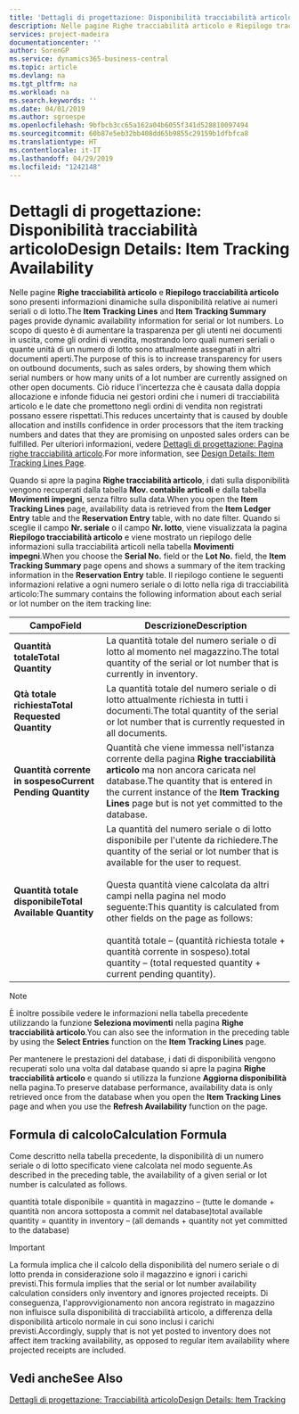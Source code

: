 ```yaml
---
title: 'Dettagli di progettazione: Disponibilità tracciabilità articolo | Microsoft Docs'
description: Nelle pagine Righe tracciabilità articolo e Riepilogo tracciabilità articolo sono presenti informazioni dinamiche sulla disponibilità relative ai numeri seriali o di lotto. Lo scopo di questo è di aumentare la trasparenza per gli utenti nei documenti in uscita, come gli ordini di vendita, mostrando loro quali numeri seriali o quante unità di un numero di lotto sono attualmente assegnati in altri documenti aperti.
services: project-madeira
documentationcenter: ''
author: SorenGP
ms.service: dynamics365-business-central
ms.topic: article
ms.devlang: na
ms.tgt_pltfrm: na
ms.workload: na
ms.search.keywords: ''
ms.date: 04/01/2019
ms.author: sgroespe
ms.openlocfilehash: 9bfbcb3cc65a162a04b6055f341d528810097494
ms.sourcegitcommit: 60b87e5eb32bb408dd65b9855c29159b1dfbfca8
ms.translationtype: HT
ms.contentlocale: it-IT
ms.lasthandoff: 04/29/2019
ms.locfileid: "1242148"
---
```

# <a name="design-details-item-tracking-availability"></a><span data-ttu-id="c4f84-104">Dettagli di progettazione: Disponibilità tracciabilità articolo</span><span class="sxs-lookup"><span data-stu-id="c4f84-104">Design Details: Item Tracking Availability</span></span>
<span data-ttu-id="c4f84-105">Nelle pagine **Righe tracciabilità articolo** e **Riepilogo tracciabilità articolo** sono presenti informazioni dinamiche sulla disponibilità relative ai numeri seriali o di lotto.</span><span class="sxs-lookup"><span data-stu-id="c4f84-105">The **Item Tracking Lines** and **Item Tracking Summary** pages provide dynamic availability information for serial or lot numbers.</span></span> <span data-ttu-id="c4f84-106">Lo scopo di questo è di aumentare la trasparenza per gli utenti nei documenti in uscita, come gli ordini di vendita, mostrando loro quali numeri seriali o quante unità di un numero di lotto sono attualmente assegnati in altri documenti aperti.</span><span class="sxs-lookup"><span data-stu-id="c4f84-106">The purpose of this is to increase transparency for users on outbound documents, such as sales orders, by showing them which serial numbers or how many units of a lot number are currently assigned on other open documents.</span></span> <span data-ttu-id="c4f84-107">Ciò riduce l'incertezza che è causata dalla doppia allocazione e infonde fiducia nei gestori ordini che i numeri di tracciabilità articolo e le date che promettono negli ordini di vendita non registrati possano essere rispettati.</span><span class="sxs-lookup"><span data-stu-id="c4f84-107">This reduces uncertainty that is caused by double allocation and instills confidence in order processors that the item tracking numbers and dates that they are promising on unposted sales orders can be fulfilled.</span></span> <span data-ttu-id="c4f84-108">Per ulteriori informazioni, vedere [Dettagli di progettazione: Pagina righe tracciabilità articolo](design-details-item-tracking-lines-window.md).</span><span class="sxs-lookup"><span data-stu-id="c4f84-108">For more information, see [Design Details: Item Tracking Lines Page](design-details-item-tracking-lines-window.md).</span></span>  

 <span data-ttu-id="c4f84-109">Quando si apre la pagina **Righe tracciabilità articolo**, i dati sulla disponibilità vengono recuperati dalla tabella **Mov. contabile articoli** e dalla tabella **Movimenti impegni**, senza filtro sulla data.</span><span class="sxs-lookup"><span data-stu-id="c4f84-109">When you open the **Item Tracking Lines** page, availability data is retrieved from the **Item Ledger Entry** table and the **Reservation Entry** table, with no date filter.</span></span> <span data-ttu-id="c4f84-110">Quando si sceglie il campo **Nr. seriale** o il campo **Nr. lotto**, viene visualizzata la pagina **Riepilogo tracciabilità articolo** e viene mostrato un riepilogo delle informazioni sulla tracciabilità articoli nella tabella **Movimenti impegni**.</span><span class="sxs-lookup"><span data-stu-id="c4f84-110">When you choose the **Serial No.** field or the **Lot No.** field, the **Item Tracking Summary** page opens and shows a summary of the item tracking information in the **Reservation Entry** table.</span></span> <span data-ttu-id="c4f84-111">Il riepilogo contiene le seguenti informazioni relative a ogni numero seriale o di lotto nella riga di tracciabilità articolo:</span><span class="sxs-lookup"><span data-stu-id="c4f84-111">The summary contains the following information about each serial or lot number on the item tracking line:</span></span>  

|<span data-ttu-id="c4f84-112">Campo</span><span class="sxs-lookup"><span data-stu-id="c4f84-112">Field</span></span>|<span data-ttu-id="c4f84-113">Descrizione</span><span class="sxs-lookup"><span data-stu-id="c4f84-113">Description</span></span>|  
|---------------------------------|---------------------------------------|  
|<span data-ttu-id="c4f84-114">**Quantità totale**</span><span class="sxs-lookup"><span data-stu-id="c4f84-114">**Total Quantity**</span></span>|<span data-ttu-id="c4f84-115">La quantità totale del numero seriale o di lotto al momento nel magazzino.</span><span class="sxs-lookup"><span data-stu-id="c4f84-115">The total quantity of the serial or lot number that is currently in inventory.</span></span>|  
|<span data-ttu-id="c4f84-116">**Qtà totale richiesta**</span><span class="sxs-lookup"><span data-stu-id="c4f84-116">**Total Requested Quantity**</span></span>|<span data-ttu-id="c4f84-117">La quantità totale del numero seriale o di lotto attualmente richiesta in tutti i documenti.</span><span class="sxs-lookup"><span data-stu-id="c4f84-117">The total quantity of the serial or lot number that is currently requested in all documents.</span></span>|  
|<span data-ttu-id="c4f84-118">**Quantità corrente in sospeso**</span><span class="sxs-lookup"><span data-stu-id="c4f84-118">**Current Pending Quantity**</span></span>|<span data-ttu-id="c4f84-119">Quantità che viene immessa nell'istanza corrente della pagina **Righe tracciabilità articolo** ma non ancora caricata nel database.</span><span class="sxs-lookup"><span data-stu-id="c4f84-119">The quantity that is entered in the current instance of the **Item Tracking Lines** page but is not yet committed to the database.</span></span>|  
|<span data-ttu-id="c4f84-120">**Quantità totale disponibile**</span><span class="sxs-lookup"><span data-stu-id="c4f84-120">**Total Available Quantity**</span></span>|<span data-ttu-id="c4f84-121">La quantità del numero seriale o di lotto disponibile per l'utente da richiedere.</span><span class="sxs-lookup"><span data-stu-id="c4f84-121">The quantity of the serial or lot number that is available for the user to request.</span></span><br /><br /> <span data-ttu-id="c4f84-122">Questa quantità viene calcolata da altri campi nella pagina nel modo seguente:</span><span class="sxs-lookup"><span data-stu-id="c4f84-122">This quantity is calculated from other fields on the page as follows:</span></span><br /><br /> <span data-ttu-id="c4f84-123">quantità totale – (quantità richiesta totale + quantità corrente in sospeso).</span><span class="sxs-lookup"><span data-stu-id="c4f84-123">total quantity – (total requested quantity + current pending quantity).</span></span>|  

> [!NOTE]  
>  <span data-ttu-id="c4f84-124">È inoltre possibile vedere le informazioni nella tabella precedente utilizzando la funzione **Seleziona movimenti** nella pagina **Righe tracciabilità articolo**.</span><span class="sxs-lookup"><span data-stu-id="c4f84-124">You can also see the information in the preceding table by using the **Select Entries** function on the **Item Tracking Lines** page.</span></span>  

 <span data-ttu-id="c4f84-125">Per mantenere le prestazioni del database, i dati di disponibilità vengono recuperati solo una volta dal database quando si apre la pagina **Righe tracciabilità articolo** e quando si utilizza la funzione **Aggiorna disponibilità** nella pagina.</span><span class="sxs-lookup"><span data-stu-id="c4f84-125">To preserve database performance, availability data is only retrieved once from the database when you open the **Item Tracking Lines** page and when you use the **Refresh Availability** function on the page.</span></span>  

## <a name="calculation-formula"></a><span data-ttu-id="c4f84-126">Formula di calcolo</span><span class="sxs-lookup"><span data-stu-id="c4f84-126">Calculation Formula</span></span>  
 <span data-ttu-id="c4f84-127">Come descritto nella tabella precedente, la disponibilità di un numero seriale o di lotto specificato viene calcolata nel modo seguente.</span><span class="sxs-lookup"><span data-stu-id="c4f84-127">As described in the preceding table, the availability of a given serial or lot number is calculated as follows.</span></span>  

 <span data-ttu-id="c4f84-128">quantità totale disponibile = quantità in magazzino – (tutte le domande + quantità non ancora sottoposta a commit nel database)</span><span class="sxs-lookup"><span data-stu-id="c4f84-128">total available quantity = quantity in inventory – (all demands + quantity not yet committed to the database)</span></span>  

> [!IMPORTANT]  
>  <span data-ttu-id="c4f84-129">La formula implica che il calcolo della disponibilità del numero seriale o di lotto prenda in considerazione solo il magazzino e ignori i carichi previsti.</span><span class="sxs-lookup"><span data-stu-id="c4f84-129">This formula implies that the serial or lot number availability calculation considers only inventory and ignores projected receipts.</span></span> <span data-ttu-id="c4f84-130">Di conseguenza, l'approvvigionamento non ancora registrato in magazzino non influisce sulla disponibilità di tracciabilità articolo, a differenza della disponibilità articolo normale in cui sono inclusi i carichi previsti.</span><span class="sxs-lookup"><span data-stu-id="c4f84-130">Accordingly, supply that is not yet posted to inventory does not affect item tracking availability, as opposed to regular item availability where projected receipts are included.</span></span>  

## <a name="see-also"></a><span data-ttu-id="c4f84-131">Vedi anche</span><span class="sxs-lookup"><span data-stu-id="c4f84-131">See Also</span></span>  
 [<span data-ttu-id="c4f84-132">Dettagli di progettazione: Tracciabilità articolo</span><span class="sxs-lookup"><span data-stu-id="c4f84-132">Design Details: Item Tracking</span></span>](design-details-item-tracking.md)

